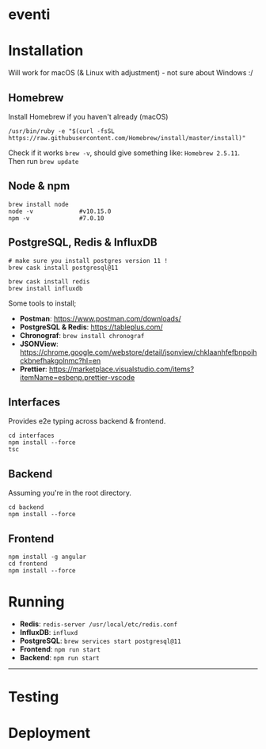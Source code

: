 # eventi


# Installation
Will work for macOS (& Linux with adjustment) - not sure about Windows :/

## Homebrew
Install Homebrew if you haven't already (macOS)

```shell
/usr/bin/ruby -e "$(curl -fsSL https://raw.githubusercontent.com/Homebrew/install/master/install)"
```

Check if it works `brew -v`, should give something like: `Homebrew 2.5.11`.  
Then run `brew update`

## Node & npm

```shell
brew install node
node -v             #v10.15.0
npm -v              #7.0.10
```

## PostgreSQL, Redis & InfluxDB

```shell
# make sure you install postgres version 11 !
brew cask install postgresql@11 

brew cask install redis
brew install influxdb
```

Some tools to install;
* __Postman__: https://www.postman.com/downloads/
* __PostgreSQL & Redis__: https://tableplus.com/
* __Chronograf__: `brew install chronograf`
* __JSONView__: https://chrome.google.com/webstore/detail/jsonview/chklaanhfefbnpoihckbnefhakgolnmc?hl=en
* __Prettier__: https://marketplace.visualstudio.com/items?itemName=esbenp.prettier-vscode

## Interfaces
Provides e2e typing across backend & frontend.

```shell
cd interfaces
npm install --force
tsc
```

## Backend
Assuming you're in the root directory.

```shell
cd backend
npm install --force
```

## Frontend

```
npm install -g angular
cd frontend
npm install --force
```


# Running

* __Redis__: `redis-server /usr/local/etc/redis.conf`
* __InfluxDB__: `influxd`
* __PostgreSQL__: `brew services start postgresql@11`
* __Frontend__: `npm run start`
* __Backend__: `npm run start`

---

# Testing

# Deployment

